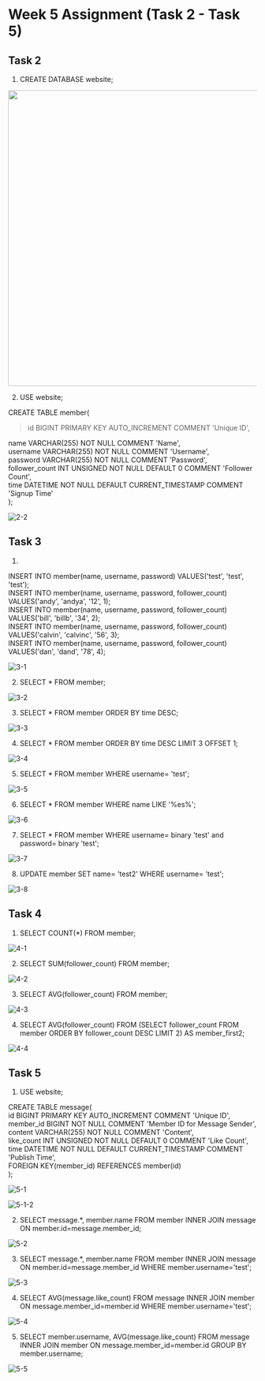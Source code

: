 # Week 5 Assignment (Task 2 - Task 5)

## Task 2
1. CREATE DATABASE website;    


<img src="screenshots/2-1.png" width="600" height="600" />  



2. USE website;
 
CREATE TABLE member(  
    <blockquote>id BIGINT PRIMARY KEY AUTO_INCREMENT COMMENT 'Unique ID',  </blockquote>
    name VARCHAR(255) NOT NULL COMMENT 'Name',  
    username VARCHAR(255) NOT NULL COMMENT 'Username',  
    password VARCHAR(255) NOT NULL COMMENT 'Password',  
    follower_count INT UNSIGNED NOT NULL DEFAULT 0 COMMENT 'Follower Count',  
    time DATETIME NOT NULL DEFAULT CURRENT_TIMESTAMP COMMENT 'Signup Time'  
);  


![2-2](screenshots/2-2.png)   


## Task 3
1.
INSERT INTO member(name, username, password) VALUES('test', 'test', 'test');  
INSERT INTO member(name, username, password, follower_count) VALUES('andy', 'andya', '12', 1);  
INSERT INTO member(name, username, password, follower_count) VALUES('bill', 'billb', '34', 2);  
INSERT INTO member(name, username, password, follower_count) VALUES('calvin', 'calvinc', '56', 3);  
INSERT INTO member(name, username, password, follower_count) VALUES('dan', 'dand', '78', 4);  


![3-1](screenshots/3-1.png)   


2. SELECT * FROM member;  


![3-2](screenshots/3-2.png)   



3. SELECT * FROM member ORDER BY time DESC;  


![3-3](screenshots/3-3.png)   

4. SELECT * FROM member ORDER BY time DESC LIMIT 3 OFFSET 1;  


![3-4](screenshots/3-4.png)   


5. SELECT * FROM member WHERE username= 'test';  


![3-5](screenshots/3-5.png)   


6. SELECT * FROM member WHERE name LIKE '%es%';  


![3-6](screenshots/3-6.png)   


7. SELECT * FROM member WHERE username= binary 'test' and password= binary 'test';  


![3-7](screenshots/3-7.png)   


8. UPDATE member SET name= 'test2' WHERE username= 'test';  


![3-8](screenshots/3-8.png)   





## Task 4
1. SELECT COUNT(*) FROM member;  


![4-1](screenshots/4-1.png)  


2. SELECT SUM(follower_count) FROM member;  


![4-2](screenshots/4-2.png)  


3. SELECT AVG(follower_count) FROM member;  


![4-3](screenshots/4-3.png)  


4. SELECT AVG(follower_count) FROM (SELECT follower_count FROM member ORDER BY follower_count DESC LIMIT 2) AS member_first2;  


![4-4](screenshots/4-4.png)  





## Task 5
1. USE website;  

CREATE TABLE message(  
    id BIGINT PRIMARY KEY AUTO_INCREMENT COMMENT 'Unique ID',  
    member_id BIGINT NOT NULL COMMENT 'Member ID for Message Sender',  
    content VARCHAR(255) NOT NULL COMMENT 'Content',  
    like_count INT UNSIGNED NOT NULL DEFAULT 0 COMMENT 'Like Count',  
    time DATETIME NOT NULL DEFAULT CURRENT_TIMESTAMP COMMENT 'Publish Time',  
    FOREIGN KEY(member_id) REFERENCES member(id)  
);  


![5-1](screenshots/5-1.png)   



![5-1-2](screenshots/5-1-2.png)   



2. SELECT message.*, member.name FROM member INNER JOIN message ON member.id=message.member_id;  


![5-2](screenshots/5-2.png)   


3. SELECT message.*, member.name FROM member INNER JOIN message ON member.id=message.member_id WHERE member.username='test';  


![5-3](screenshots/5-3.png)   


4. SELECT AVG(message.like_count) FROM message INNER JOIN member ON message.member_id=member.id WHERE member.username='test';  


![5-4](screenshots/5-4.png)   


5. SELECT member.username, AVG(message.like_count) FROM message INNER JOIN member ON message.member_id=member.id GROUP BY member.username;  


![5-5](screenshots/5-5.png)   








